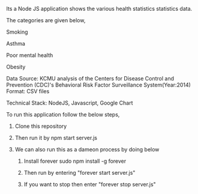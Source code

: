 Its a Node JS application shows the various health statistics statistics data.

The categories are given below,

Smoking

Asthma

Poor mental health

Obesity

Data Source: KCMU analysis of the Centers for Disease Control and Prevention (CDC)'s Behavioral Risk Factor Surveillance System(Year:2014)
Format: CSV files

Technical Stack: NodeJS, Javascript, Google Chart

To run this application follow the below steps,

1. Clone this repository
2. Then run it by npm start server.js
3. We can also run this as a dameon process by doing below

    1. Install forever
        sudo npm install -g forever
    
    2. Then run by entering "forever start server.js"
    3. If you want to stop then enter "forever stop server.js" 
